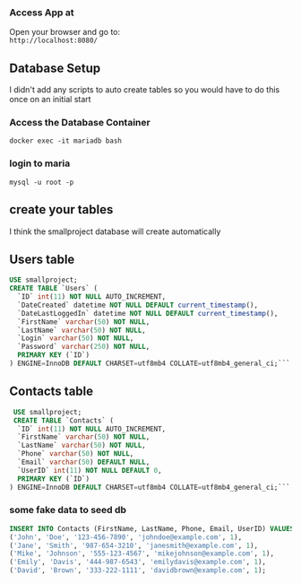 ### **Access App at**
Open your browser and go to:  
```http://localhost:8080/```

## **Database Setup**
I didn't add any scripts to auto create tables so you would have to do this once on an initial start
### **Access the Database Container**
```docker exec -it mariadb bash```
### login to maria
```mysql -u root -p```

## create your tables
I think the smallproject database will create automatically
## Users table
````sql
USE smallproject;
CREATE TABLE `Users` (
  `ID` int(11) NOT NULL AUTO_INCREMENT,
  `DateCreated` datetime NOT NULL DEFAULT current_timestamp(),
  `DateLastLoggedIn` datetime NOT NULL DEFAULT current_timestamp(),
  `FirstName` varchar(50) NOT NULL,
  `LastName` varchar(50) NOT NULL,
  `Login` varchar(50) NOT NULL,
  `Password` varchar(250) NOT NULL,
  PRIMARY KEY (`ID`)
) ENGINE=InnoDB DEFAULT CHARSET=utf8mb4 COLLATE=utf8mb4_general_ci;```
````
## Contacts table

````sql
 USE smallproject; 
 CREATE TABLE `Contacts` (
  `ID` int(11) NOT NULL AUTO_INCREMENT,
  `FirstName` varchar(50) NOT NULL,
  `LastName` varchar(50) NOT NULL,
  `Phone` varchar(50) NOT NULL,
  `Email` varchar(50) DEFAULT NULL,
  `UserID` int(11) NOT NULL DEFAULT 0,
  PRIMARY KEY (`ID`)
) ENGINE=InnoDB DEFAULT CHARSET=utf8mb4 COLLATE=utf8mb4_general_ci;```
````
### some fake data to seed db
````sql
INSERT INTO Contacts (FirstName, LastName, Phone, Email, UserID) VALUES
('John', 'Doe', '123-456-7890', 'johndoe@example.com', 1),
('Jane', 'Smith', '987-654-3210', 'janesmith@example.com', 1),
('Mike', 'Johnson', '555-123-4567', 'mikejohnson@example.com', 1),
('Emily', 'Davis', '444-987-6543', 'emilydavis@example.com', 1),
('David', 'Brown', '333-222-1111', 'davidbrown@example.com', 1);
````
